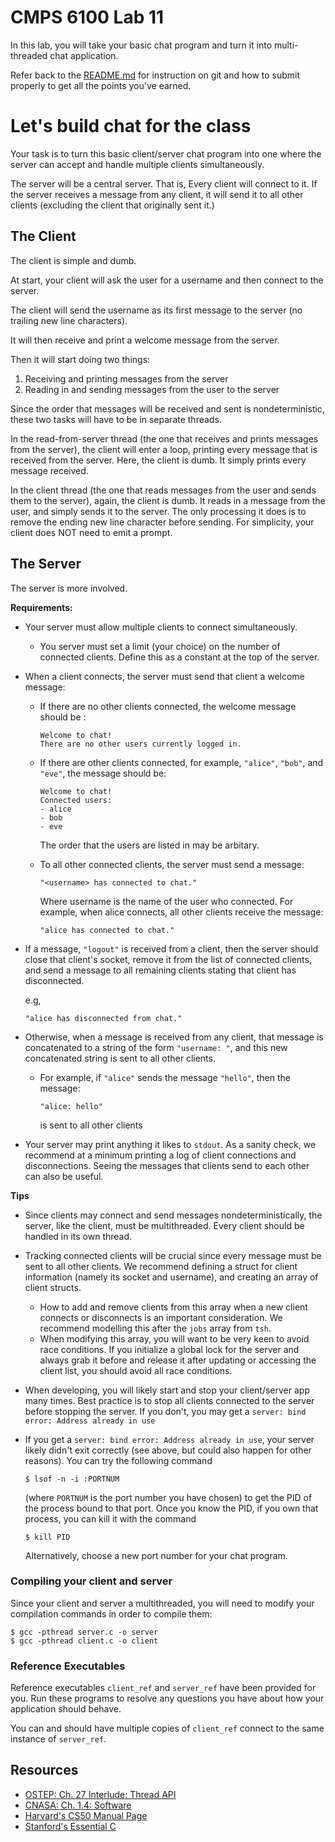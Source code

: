 # CMPS 6100  Lab 11

In this lab, you will take your basic chat program and turn it into
multi-threaded chat application.

Refer back to the [README.md](README.md) for instruction on git and how 
to submit properly to get all the points you've earned.

# Let's build chat for the class

Your task is to turn this basic client/server chat program into one where 
the server can accept and handle multiple clients simultaneously.

The server will be a central server. That is, Every client will connect to
it. If the server receives a message from any client, it will send it to 
all other clients (excluding the client that originally sent it.)

## The Client

The client is simple and dumb.

At start, your client will ask the user for a username and then connect 
to the server.

The client will send the username as its first message to the server (no 
trailing new line characters).

It will then receive and print a welcome message from the server.

Then it will start doing two things:

1. Receiving and printing messages from the server
2. Reading in and sending messages from the user to the server

Since the order that messages will be received and sent is nondeterministic,
these two tasks will have to be in separate threads.

In the read-from-server thread (the one that receives and prints messages 
from the server), the client will enter a loop, printing every message that 
is received from the server. Here, the client is dumb. It simply prints 
every message received.

In the client thread (the one that reads messages from the user and sends them 
to the server), again, the client is dumb. It reads in a message from the user, 
and simply sends it to the server. The only processing it does is to remove the 
ending new line character before sending. For simplicity, your client does NOT
need to emit a prompt.

## The Server

The server is more involved.

**Requirements:**

- Your server must allow multiple clients to connect simultaneously.
  - You server must set a limit (your choice) on the number of connected clients. 
    Define this as a constant at the top of the server. 
- When a client connects, the server must send that client a welcome message:
  - If there are no other clients connected, the welcome message should be :
  
    ```
    Welcome to chat!
    There are no other users currently logged in.
    ```
  - If there are other clients connected, for example, `"alice"`, `"bob"`, 
    and `"eve"`, the message should be: 

    ```
    Welcome to chat!
    Connected users:
    - alice
    - bob
    - eve
    ```

    The order that the users are listed in may be arbitary.
  - To all other connected clients, the server must send a message:

    `"<username> has connected to chat."`

    Where username is the name of the user who connected. For example, 
    when alice connects, all other clients receive the message:

    `"alice has connected to chat."`

- If a message, `"logout"` is received from a client, then the server 
  should close that client's socket, remove it from the list of connected 
  clients, and send a message to all remaining clients stating that client 
  has disconnected.

  e.g,

  `"alice has disconnected from chat."`

- Otherwise, when a message is received from any client, that message 
  is concatenated to a string of the form `"username: "`, and this new
  concatenated string is sent to all other clients.
  - For example, if `"alice"` sends the message `"hello"`, then the message:

    `"alice: hello"` 
    
    is sent to all other clients
- Your server may print anything it likes to `stdout`. As a sanity check, we
  recommend at a minimum printing a log of client connections and disconnections. 
  Seeing the messages that clients send to each other can also be useful.

**Tips**

- Since clients may connect and send messages nondeterministically, the server,
like the client, must be multithreaded. Every client should be handled in its
own thread.
- Tracking connected clients will be crucial since every message must be sent to
  all other clients. We recommend defining a struct for client information 
  (namely its socket and username), and creating an array of client structs.
  - How to add and remove clients from this array when a new client connects
    or disconnects is an important consideration. We recommend modelling this 
    after the `jobs` array from `tsh`. 
  - When modifying this array, you will want to be very keen to avoid race
    conditions. If you initialize a global lock for the server and always
    grab it before and release it after updating or accessing the client list, 
    you should avoid all race conditions.
- When developing, you will likely start and stop your client/server app many times.
  Best practice is to stop all clients connected to the server before stopping the
  server. If you don't, you may get a `server: bind error: Address already in use`
- If you get a `server: bind error: Address already in use`, your server likely didn't
  exit correctly (see above, but could also happen for other reasons). You can try the 
  following command 

  `$ lsof -n -i :PORTNUM`

  (where `PORTNUM` is the port number you have chosen) to get the PID of the process
  bound to that port. Once you know the PID, if you own that process, you can kill 
  it with the command

  `$ kill PID`

  Alternatively, choose a new port number for your chat program. 

### Compiling your client and server

Since your client and server a multithreaded, you will need to modify
your compilation commands in order to compile them:

```
$ gcc -pthread server.c -o server
$ gcc -pthread client.c -o client
```

### Reference Executables

Reference executables `client_ref` and `server_ref` have been provided
for you. Run these programs to resolve any questions you have about how 
your application should behave.  

You can and should have multiple copies of `client_ref` connect to the
same instance of `server_ref`.

## Resources

- [OSTEP: Ch. 27 Interlude: Thread API](https://pages.cs.wisc.edu/~remzi/OSTEP/)
- [CNASA: Ch. 1.4: Software](https://book.systemsapproach.org/foundation/software.html)
- [Harvard's CS50 Manual Page](https://manual.cs50.io/) 
- [Stanford's Essential C](http://cslibrary.stanford.edu/101/)